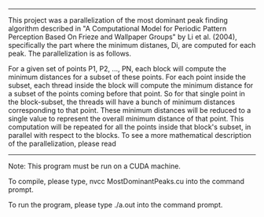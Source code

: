 ------------------------------------------------------------------------------------------------------------------
This project was a parallelization of the most dominant peak finding algorithm
described in "A Computational Model for Periodic Pattern Perception Based On
Frieze and Wallpaper Groups" by Li et al. (2004), specifically the part where
the minimum distanes, Di, are computed for each peak. The parallelization is
as follows.

For a given set of points P1, P2, ..., PN, each block will compute the minimum
distances for a subset of these points. For each point inside the subset, each 
thread inside the block will compute the minimum distance for a subset of the 
points coming before that point. So for that single point in the block-subset, 
the threads will have a bunch of minimum distances corresponding to that point. 
These minimum distances will be reduced to a single value to represent the 
overall minimum distance of that point. This computation will be repeated
for all the points inside that block's subset, in parallel with respect to
the blocks. To see a more mathematical description of the parallelization,
please read 


------------------------------------------------------------------------------------------------------------------
Note: This program must be run on a CUDA machine.

To compile, please type,
	nvcc MostDominantPeaks.cu
into the command prompt.

To run the program, please type
	./a.out
into the command prompt.

